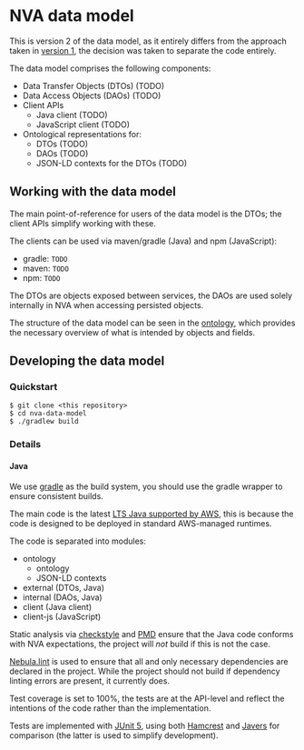 # NVA data model

This is version 2 of the data model, as it entirely differs from the approach taken in [version 1](https://github.com/BIBSYSDEV/nva-datamodel-java), the decision was taken to separate the code entirely.

The data model comprises the following components:

  - Data Transfer Objects (DTOs) (TODO)
  - Data Access Objects (DAOs) (TODO)
  - Client APIs
    - Java client (TODO)
    - JavaScript client (TODO)
  - Ontological representations for:
    - DTOs (TODO)
    - DAOs (TODO)
    - JSON-LD contexts for the DTOs (TODO)

## Working with the data model

The main point-of-reference for users of the data model is the DTOs; the client APIs simplify working with these.

The clients can be used via maven/gradle (Java) and npm (JavaScript):
  - gradle:
    ```TODO```
  - maven:
    ```TODO```
  - npm:
    ```TODO```

The DTOs are objects exposed between services, the DAOs are used solely internally in NVA when accessing persisted objects.

The structure of the data model can be seen in the [ontology](TODO), which provides the necessary overview of what is intended by objects and fields.

## Developing the data model

### Quickstart

```
$ git clone <this repository>
$ cd nva-data-model
$ ./gradlew build
```
### Details

#### Java
We use [gradle](https://gradle.org/) as the build system, you should use the gradle wrapper to ensure consistent builds. 

The main code is the latest [LTS Java supported by AWS](https://docs.aws.amazon.com/lambda/latest/dg/lambda-runtimes.html), this is because the code is designed to be deployed in standard AWS-managed runtimes.

The code is separated into modules:
  - ontology
    - ontology
    - JSON-LD contexts
  - external (DTOs, Java)
  - internal (DAOs, Java)
  - client (Java client)
  - client-js (JavaScript)

Static analysis via [checkstyle](https://checkstyle.sourceforge.io/) and [PMD](https://pmd.github.io/) ensure that the Java code conforms with NVA expectations, the project will *not* build if this is not the case.

[Nebula.lint](https://github.com/nebula-plugins/gradle-lint-plugin) is used to ensure that all and only necessary dependencies are declared in the project. While the project should not build if dependency linting errors are present, it currently does.

Test coverage is set to 100%, the tests are at the API-level and reflect the intentions of the code rather than the implementation.

Tests are implemented with [JUnit 5](https://junit.org/junit5/docs/current/user-guide/), using both [Hamcrest](http://hamcrest.org/) and [Javers](https://javers.org/) for comparison (the latter is used to simplify development).